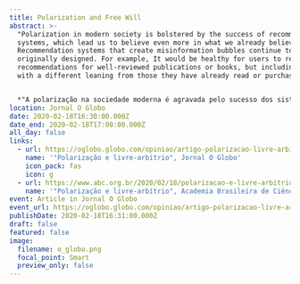 ```yaml
---
title: Polarization and Free Will
abstract: >-
  "Polarization in modern society is bolstered by the success of recommendation
  systems, which lead us to believe even more in what we already believe. [...]
  Recommendation systems that create misinformation bubbles continue to work as
  originally designed. For example, It would be healthy for users to receive
  recommendations for well-reviewed publications or books, but including those
  with a different leaning from those they have already read or purchased."


  *"A polarização na sociedade moderna é agravada pelo sucesso dos sistemas de recomendação, que nos levam a crer ainda mais naquilo em que já acreditamos. [...] Os sistemas de recomendação que criam as bolhas de desinformação continuam funcionando da forma como foram projetados originalmente. Seria saudável, por exemplo, que os usuários também recebessem indicações de publicações ou livros bem avaliados, mas com tendências diferentes daqueles que já leram ou compraram."*
location: Jornal O Globo
date: 2020-02-18T16:30:00.000Z
date_end: 2020-02-18T17:00:00.000Z
all_day: false
links:
  - url: https://oglobo.globo.com/opiniao/artigo-polarizacao-livre-arbitrio-24254246
    name: '"Polarização e livre-arbítrio", Jornal O Globo'
    icon_pack: fas
    icon: g
  - url: https://www.abc.org.br/2020/02/18/polarizacao-e-livre-arbitrio/
    name: '"Polarização e livre-arbítrio", Academia Brasileira de Ciências'
event: Article in Jornal O Globo
event_url: https://oglobo.globo.com/opiniao/artigo-polarizacao-livre-arbitrio-24254246
publishDate: 2020-02-18T16:31:00.000Z
draft: false
featured: false
image:
  filename: o_globo.png
  focal_point: Smart
  preview_only: false
---
```

